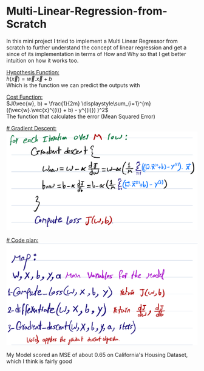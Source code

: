 # Multi-Linear-Regression-from-Scratch
In this mini project I tried to implement a Multi Linear Regressor from scratch to further understand the concept of linear regression and get a since of its implementation in terms of How and Why so that I get better intuition on how it works too.

<u>Hypothesis Function:</u>  
$h(\vec{x}) = \vec{w}.\vec{x} + b$  
Which is the function we can predict the outputs with


<u>Cost Function:</u>  
$J(\vec{w}, b) = \frac{1}{2m} \displaystyle\sum_{i=1}^{m} ((\vec{w}.\vec{x}^{(i)} + b) - y^{(i)}) )^2$  
The function that calculates the error (Mean Squared Error)

<u># Gradient Descent:</u>
![Gradient Descent Algorithm](readme%20assets/Gradient.jpeg)

<u># Code plan:</u>
![Code plan](readme%20assets/Plan.jpeg)


My Model scored an MSE of about 0.65 on California's Housing Dataset, which I think is fairly good
